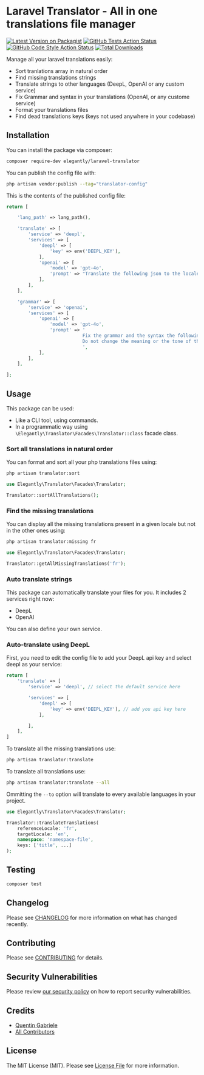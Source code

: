 # Laravel Translator - All in one translations file manager

[![Latest Version on Packagist](https://img.shields.io/packagist/v/elegantly/laravel-translator.svg?style=flat-square)](https://packagist.org/packages/elegantly/laravel-translator)
[![GitHub Tests Action Status](https://img.shields.io/github/actions/workflow/status/elegantengineeringtech/laravel-translator/run-tests.yml?branch=main&label=tests&style=flat-square)](https://github.com/elegantengineeringtech/laravel-translator/actions?query=workflow%3Arun-tests+branch%3Amain)
[![GitHub Code Style Action Status](https://img.shields.io/github/actions/workflow/status/elegantengineeringtech/laravel-translator/fix-php-code-style-issues.yml?branch=main&label=code%20style&style=flat-square)](https://github.com/elegantengineeringtech/laravel-translator/actions?query=workflow%3A"Fix+PHP+code+style+issues"+branch%3Amain)
[![Total Downloads](https://img.shields.io/packagist/dt/elegantly/laravel-translator.svg?style=flat-square)](https://packagist.org/packages/elegantly/laravel-translator)

Manage all your laravel translations easily:

-   Sort tranlations array in natural order
-   Find missing translations strings
-   Translate strings to other languages (DeepL, OpenAI or any custom service)
-   Fix Grammar and syntax in your translations (OpenAI, or any custome service)
-   Format your translations files
-   Find dead translations keys (keys not used anywhere in your codebase)

## Installation

You can install the package via composer:

```bash
composer require-dev elegantly/laravel-translator
```

You can publish the config file with:

```bash
php artisan vendor:publish --tag="translator-config"
```

This is the contents of the published config file:

```php
return [

    'lang_path' => lang_path(),

    'translate' => [
        'service' => 'deepl',
        'services' => [
            'deepl' => [
                'key' => env('DEEPL_KEY'),
            ],
            'openai' => [
                'model' => 'gpt-4o',
                'prompt' => "Translate the following json to the locale '{targetLocale}' while preserving the keys.",
            ],
        ],
    ],

    'grammar' => [
        'service' => 'openai',
        'services' => [
            'openai' => [
                'model' => 'gpt-4o',
                'prompt' => '
                            Fix the grammar and the syntax the following json string while preserving the keys.
                            Do not change the meaning or the tone of the sentences and never change the keys.
                            ',
            ],
        ],
    ],

];
```

## Usage

This package can be used:

-   Like a CLI tool, using commands.
-   In a programmatic way using `\Elegantly\Translator\Facades\Translator::class` facade class.

### Sort all translations in natural order

You can format and sort all your php translations files using:

```bash
php artisan translator:sort
```

```php
use Elegantly\Translator\Facades\Translator;

Translator::sortAllTranslations();
```

### Find the missing translations

You can display all the missing translations present in a given locale but not in the other ones using:

```bash
php artisan translator:missing fr
```

```php
use Elegantly\Translator\Facades\Translator;

Translator::getAllMissingTranslations('fr');
```

### Auto translate strings

This package can automatically translate your files for you.
It includes 2 services right now:

-   DeepL
-   OpenAI

You can also define your own service.

### Auto-translate using DeepL

First, you need to edit the config file to add your DeepL api key and select deepl as your service:

```php
return [
    'translate' => [
        'service' => 'deepl', // select the default service here

        'services' => [
            'deepl' => [
                'key' => env('DEEPL_KEY'), // add you api key here
            ],

        ],
    ],
]
```

To translate all the missing translations use:

```bash
php artisan translator:translate
```

To translate all translations use:

```bash
php artisan translator:translate --all
```

Ommitting the `--to` option will translate to every available languages in your project.

```php
use Elegantly\Translator\Facades\Translator;

Translator::translateTranslations(
    referenceLocale: 'fr',
    targetLocale: 'en',
    namespace: 'namespace-file',
    keys: ['title', ...]
);
```

## Testing

```bash
composer test
```

## Changelog

Please see [CHANGELOG](CHANGELOG.md) for more information on what has changed recently.

## Contributing

Please see [CONTRIBUTING](CONTRIBUTING.md) for details.

## Security Vulnerabilities

Please review [our security policy](../../security/policy) on how to report security vulnerabilities.

## Credits

-   [Quentin Gabriele](https://github.com/40128136+QuentinGab)
-   [All Contributors](../../contributors)

## License

The MIT License (MIT). Please see [License File](LICENSE.md) for more information.
